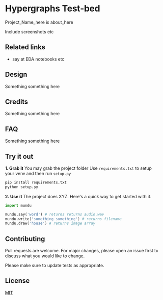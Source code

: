 # Hypergraphs Test-bed

Project_Name_here is about_here

Include screenshots etc


## Related links 
- say at EDA notebooks etc

## Design 
Something something here 

## Credits
Something something here 

## FAQ 
Something something here


## Try it out
**1. Grab it**
You may grab the project folder
Use `requirements.txt` to setup your venv and then run `setup.py` 

```bash
pip install requirements.txt
python setup.py
```

**2. Use it**
The project does XYZ.
Here's a quick way to get started with it. 

```python
import mundu

mundu.say('word') # returns returns audio.wav 
mundu.write('something something') # returns filename
mundu.draw('house') # returns image array 
```


## Contributing
Pull requests are welcome. For major changes, please open an issue first to discuss what you would like to change.

Please make sure to update tests as appropriate.

## License
[MIT](https://choosealicense.com/licenses/mit/) 
